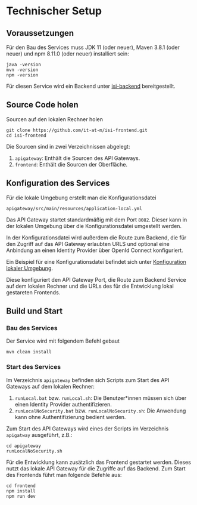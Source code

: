 # Technischer Setup

## Voraussetzungen

Für den Bau des Services muss JDK 11 (oder neuer), Maven 3.8.1 (oder neuer) und npm 8.11.0 (oder neuer) installiert sein:

    java -version
    mvn -version
    npm -version

Für diesen Service wird ein Backend unter [isi-backend](https://github.com/it-at-m/isi-backend) bereitgestellt.

## Source Code holen

Sourcen auf den lokalen Rechner holen

    git clone https://github.com/it-at-m/isi-frontend.git
    cd isi-frontend

Die Sourcen sind in zwei Verzeichnissen abgelegt:

1. `apigateway`: Enthält die Sourcen des API Gateways.
2. `frontend`: Enthält die Sourcen der Oberfläche.

## Konfiguration des Services

Für die lokale Umgebung erstellt man die Konfigurationsdatei

    apigateway/src/main/resources/application-local.yml

Das API Gateway startet standardmäßig mit dem Port `8082`. Dieser kann in der lokalen Umgebung über die
Konfigurationsdatei umgestellt werden.

In der Konfigurationsdatei wird außerdem die Route zum Backend, die für den Zugriff auf das API Gateway erlaubten URLS und
optional eine Anbindung an einen Identity Provider über OpenId Connect konfiguriert.

Ein Beispiel für eine Konfigurationsdatei befindet sich unter [Konfiguration lokaler Umgebung](/configuration/env/#lokale-umgebung).

Diese konfiguriert den API Gateway Port, die Route zum Backend Service auf dem lokalen Rechner und die URLs des
für die Entwicklung lokal gestareten Frontends.

## Build und Start

### Bau des Services

Der Service wird mit folgendem Befehl gebaut

    mvn clean install

### Start des Services

Im Verzeichnis `apigateway` befinden sich Scripts zum Start des API Gateways auf dem lokalen Rechner:

1. `runLocal.bat` bzw. `runLocal.sh`: Die Benutzer\*innen müssen sich über einen Identity Provider authentifizieren.
2. `runLocalNoSecurity.bat` bzw. `runLocalNoSecurity.sh`: Die Anwendung kann ohne Authentifizierung bedient werden.

Zum Start des API Gateways wird eines der Scripts im Verzeichnis `apigatway` ausgeführt, z.B.:

    cd apigateway
    runLocalNoSecurity.sh

Für die Entwicklung kann zusätzlich das Frontend gestartet werden. Dieses nutzt das lokale
API Gateway für die Zugriffe auf das Backend. Zum Start des Frontends führt man folgende Befehle aus:

    cd frontend
    npm install
    npm run dev
